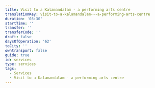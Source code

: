 ```yaml
---
title: Visit to a Kalamandalam - a performing arts centre
translationKey: visit-to-a-kalamandalam---a-performing-arts-centre
duration: '03:30'
startTime: ''
transfer: ''
transferCode: ''
draft: false
daysOfOperation: '62'
toCity: ''
owntransport: false
guide: true
id: services
type: services
tags:
  - Services
  - Visit to a Kalamandalam - a performing arts centre
---
```

